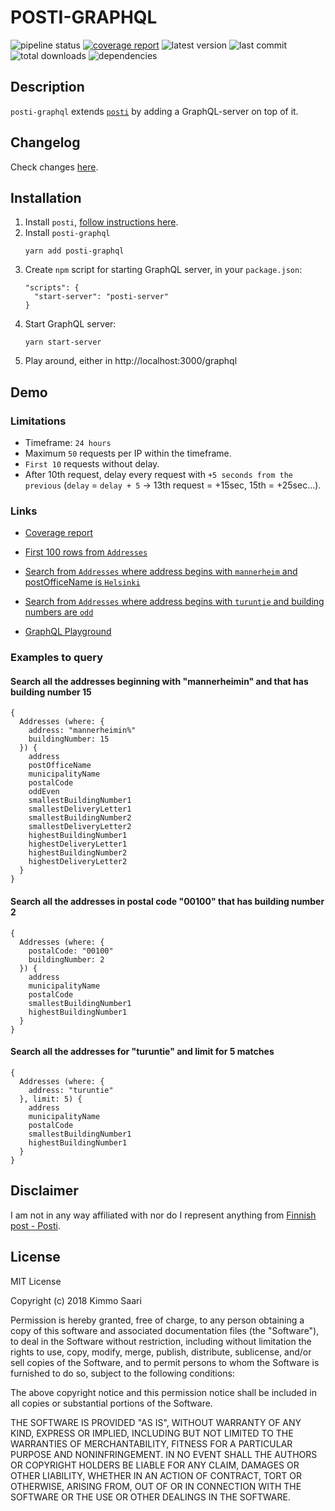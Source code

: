 # POSTI-GRAPHQL

![pipeline status](https://posti-graphql.devaus.eu/pipeline.svg)
[![coverage report](https://posti-graphql.devaus.eu/coverage.svg)](https://posti-graphql.devaus.eu/coverage)
![latest version](https://img.shields.io/github/package-json/v/kirbo/posti-graphql.svg)
![last commit](https://img.shields.io/github/last-commit/kirbo/posti-graphql.svg)
![total downloads](https://img.shields.io/npm/dt/posti-graphql.svg)
![dependencies](https://img.shields.io/librariesio/github/kirbo/posti-graphql.svg)

## Description

`posti-graphql` extends [`posti`](https://www.npmjs.com/package/posti) by adding a GraphQL-server on top of it.

## Changelog

Check changes [here](./CHANGELOG.md).


## Installation

1. Install `posti`, [follow instructions here](https://github.com/kirbo/posti#installation-as-a-dependency-for-your-project).
2. Install `posti-graphql`
   ```
   yarn add posti-graphql
   ```
3. Create `npm` script for starting GraphQL server, in your `package.json`:
   ```
   "scripts": {
     "start-server": "posti-server"
   }
   ```
4. Start GraphQL server:
   ```
   yarn start-server
   ```
5. Play around, either in http://localhost:3000/graphql


## Demo
### Limitations

  - Timeframe: `24 hours`
  - Maximum `50` requests per IP within the timeframe.
  - `First 10` requests without delay.
  - After 10th request, delay every request with `+5 seconds from the previous`
    (`delay` = `delay + 5` -> 13th request = +15sec, 15th = +25sec...).

### Links
  - [Coverage report](https://posti-graphql.devaus.eu/coverage)
  - [First 100 rows from `Addresses`](https://posti-graphql.demo.devaus.eu/graphql?query=%7B%0A%09Addresses%20%7B%0A%20%20%20%20address%0A%20%20%20%20postOfficeName%0A%20%20%20%20postalCode%0A%20%20%7D%0A%7D)
  - [Search from `Addresses` where address begins with `mannerheim` and postOfficeName is `Helsinki`](https://posti-graphql.demo.devaus.eu/graphql?query=%7B%0A%20%20Addresses\(where%3A%20%7B%0A%20%20%20%20address%3A%20%22mannerheim%25%22%0A%20%20%20%20postOfficeName%3A%20%22Helsinki%22%0A%20%20%7D\)%20%7B%0A%20%20%20%20address%0A%20%20%20%20municipalityName%0A%20%20%20%20postalCode%20%20%20%20oddEven%0A%20%20%20%20smallestBuildingNumber1%0A%20%20%20%20highestBuildingNumber1%0A%20%20%7D%0A%7D)
  - [Search from `Addresses` where address begins with `turuntie` and building numbers are `odd`](https://posti-graphql.demo.devaus.eu/graphql?query=%7B%0A%20%20Addresses\(where%3A%20%7Baddress%3A%20%22turuntie%25%22%2C%20oddEven%3A%201%7D\)%20%7B%0A%20%20%20%20address%0A%20%20%20%20municipalityName%0A%20%20%20%20postalCode%0A%20%20%7D%0A%7D%0A)

  - [GraphQL Playground](https://posti-graphql.demo.devaus.eu/graphql)

### Examples to query

#### Search all the addresses beginning with "mannerheimin" and that has building number 15
```
{
  Addresses (where: {
    address: "mannerheimin%"
    buildingNumber: 15
  }) {
    address
    postOfficeName
    municipalityName
    postalCode
    oddEven
    smallestBuildingNumber1
    smallestDeliveryLetter1
    smallestBuildingNumber2
    smallestDeliveryLetter2
    highestBuildingNumber1
    highestDeliveryLetter1
    highestBuildingNumber2
    highestDeliveryLetter2
  }
}
```

#### Search all the addresses in postal code "00100" that has building number 2
```
{
  Addresses (where: {
    postalCode: "00100"
    buildingNumber: 2
  }) {
    address
    municipalityName
    postalCode
    smallestBuildingNumber1
    highestBuildingNumber1
  }
}
```

#### Search all the addresses for "turuntie" and limit for 5 matches
```
{
  Addresses (where: {
    address: "turuntie"
  }, limit: 5) {
    address
    municipalityName
    postalCode
    smallestBuildingNumber1
    highestBuildingNumber1
  }
}
```


## Disclaimer

I am not in any way affiliated with nor do I represent anything from [Finnish post - Posti](https://www.posti.fi/).


## License

MIT License

Copyright (c) 2018 Kimmo Saari

Permission is hereby granted, free of charge, to any person obtaining a copy
of this software and associated documentation files (the "Software"), to deal
in the Software without restriction, including without limitation the rights
to use, copy, modify, merge, publish, distribute, sublicense, and/or sell
copies of the Software, and to permit persons to whom the Software is
furnished to do so, subject to the following conditions:

The above copyright notice and this permission notice shall be included in all
copies or substantial portions of the Software.

THE SOFTWARE IS PROVIDED "AS IS", WITHOUT WARRANTY OF ANY KIND, EXPRESS OR
IMPLIED, INCLUDING BUT NOT LIMITED TO THE WARRANTIES OF MERCHANTABILITY,
FITNESS FOR A PARTICULAR PURPOSE AND NONINFRINGEMENT. IN NO EVENT SHALL THE
AUTHORS OR COPYRIGHT HOLDERS BE LIABLE FOR ANY CLAIM, DAMAGES OR OTHER
LIABILITY, WHETHER IN AN ACTION OF CONTRACT, TORT OR OTHERWISE, ARISING FROM,
OUT OF OR IN CONNECTION WITH THE SOFTWARE OR THE USE OR OTHER DEALINGS IN THE
SOFTWARE.

